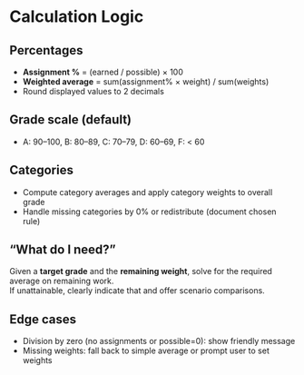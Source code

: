 # Calculation Logic

## Percentages
- **Assignment %** = (earned / possible) × 100
- **Weighted average** = sum(assignment% × weight) / sum(weights)
- Round displayed values to 2 decimals

## Grade scale (default)
- A: 90–100, B: 80–89, C: 70–79, D: 60–69, F: < 60

## Categories
- Compute category averages and apply category weights to overall grade
- Handle missing categories by 0% or redistribute (document chosen rule)

## “What do I need?”
Given a **target grade** and the **remaining weight**, solve for the required average on remaining work.  
If unattainable, clearly indicate that and offer scenario comparisons.

## Edge cases
- Division by zero (no assignments or possible=0): show friendly message
- Missing weights: fall back to simple average or prompt user to set weights
